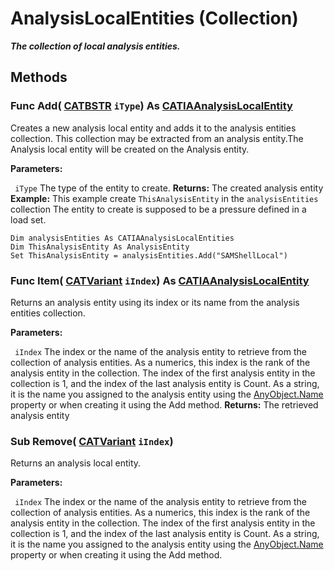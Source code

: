 # AnalysisLocalEntities (Collection)

**_The collection of local analysis entities._**

## Methods

### Func **Add**( [CATBSTR](../System/typedef_CATBSTR_8129.md)  `iType`) As [CATIAAnalysisLocalEntity](../CATAnalysisInterfaces/interface_AnalysisLocalEntity_77422.md)

Creates a new analysis local entity and adds it to the analysis entities collection.
This collection may be extracted from an analysis entity.The Analysis local entity will be created on the Analysis entity.

**Parameters:**

` iType`      The type of the entity to create.
**Returns:**      The created analysis entity  **Example:**      This example create `ThisAnalysisEntity` in the `analysisEntities` collection
The entity to create is supposed to be a pressure defined in a load set.

```VBScript
Dim analysisEntities As CATIAAnalysisLocalEntities
Dim ThisAnalysisEntity As AnalysisEntity
Set ThisAnalysisEntity = analysisEntities.Add("SAMShellLocal")

```

### Func **Item**( [CATVariant](../System/typedef_CATVariant_20656.md)  `iIndex`) As [CATIAAnalysisLocalEntity](../CATAnalysisInterfaces/interface_AnalysisLocalEntity_77422.md)

Returns an analysis entity using its index or its name from the analysis entities collection.

**Parameters:**

` iIndex`      The index or the name of the analysis entity to retrieve from the collection of analysis entities. As a numerics, this index is the rank of the analysis entity in the collection. The index of the first analysis entity in the collection is 1, and the index of the last analysis entity is Count. As a string, it is the name you assigned to the analysis entity using the
[AnyObject.Name](../System/interface_AnyObject_17321.htm#Name) property or when creating it using the Add method.  **Returns:**      The retrieved analysis entity  
### Sub **Remove**( [CATVariant](../System/typedef_CATVariant_20656.md)  `iIndex`)

Returns an analysis local entity.

**Parameters:**

` iIndex`      The index or the name of the analysis entity to retrieve from the collection of analysis entities. As a numerics, this index is the rank of the analysis entity in the collection. The index of the first analysis entity in the collection is 1, and the index of the last analysis entity is Count. As a string, it is the name you assigned to the analysis entity using the
[AnyObject.Name](../System/interface_AnyObject_17321.htm#Name) property or when creating it using the Add method.
